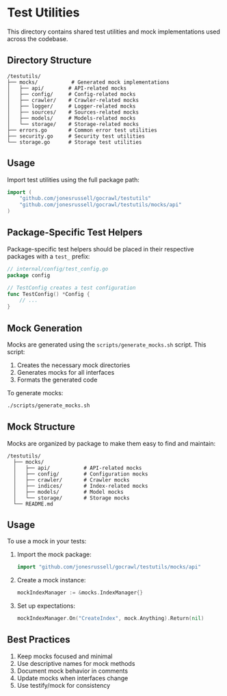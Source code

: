 # Test Utilities

This directory contains shared test utilities and mock implementations used across the codebase.

## Directory Structure

```
/testutils/
├── mocks/           # Generated mock implementations
│   ├── api/        # API-related mocks
│   ├── config/     # Config-related mocks
│   ├── crawler/    # Crawler-related mocks
│   ├── logger/     # Logger-related mocks
│   ├── sources/    # Sources-related mocks
│   ├── models/     # Models-related mocks
│   └── storage/    # Storage-related mocks
├── errors.go       # Common error test utilities
├── security.go     # Security test utilities
└── storage.go      # Storage test utilities
```

## Usage

Import test utilities using the full package path:

```go
import (
    "github.com/jonesrussell/gocrawl/testutils"
    "github.com/jonesrussell/gocrawl/testutils/mocks/api"
)
```

## Package-Specific Test Helpers

Package-specific test helpers should be placed in their respective packages with a `test_` prefix:

```go
// internal/config/test_config.go
package config

// TestConfig creates a test configuration
func TestConfig() *Config {
    // ...
}
```

## Mock Generation

Mocks are generated using the `scripts/generate_mocks.sh` script. This script:
1. Creates the necessary mock directories
2. Generates mocks for all interfaces
3. Formats the generated code

To generate mocks:
```bash
./scripts/generate_mocks.sh
```

## Mock Structure

Mocks are organized by package to make them easy to find and maintain:

```
/testutils/
  ├── mocks/
  │   ├── api/           # API-related mocks
  │   ├── config/        # Configuration mocks
  │   ├── crawler/       # Crawler mocks
  │   ├── indices/       # Index-related mocks
  │   ├── models/        # Model mocks
  │   └── storage/       # Storage mocks
  └── README.md
```

## Usage

To use a mock in your tests:

1. Import the mock package:
   ```go
   import "github.com/jonesrussell/gocrawl/testutils/mocks/api"
   ```

2. Create a mock instance:
   ```go
   mockIndexManager := &mocks.IndexManager{}
   ```

3. Set up expectations:
   ```go
   mockIndexManager.On("CreateIndex", mock.Anything).Return(nil)
   ```

## Best Practices

1. Keep mocks focused and minimal
2. Use descriptive names for mock methods
3. Document mock behavior in comments
4. Update mocks when interfaces change
5. Use testify/mock for consistency 